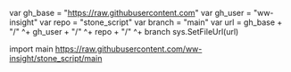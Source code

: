 var gh_base = "https://raw.githubusercontent.com"
var gh_user = "ww-insight"
var repo = "stone_script"
var branch = "main"
var url = gh_base + "/" 
^+ gh_user + "/" 
^+ repo + "/" 
^+ branch
sys.SetFileUrl(url)

import main
https://raw.githubusercontent.com/ww-insight/stone_script/main